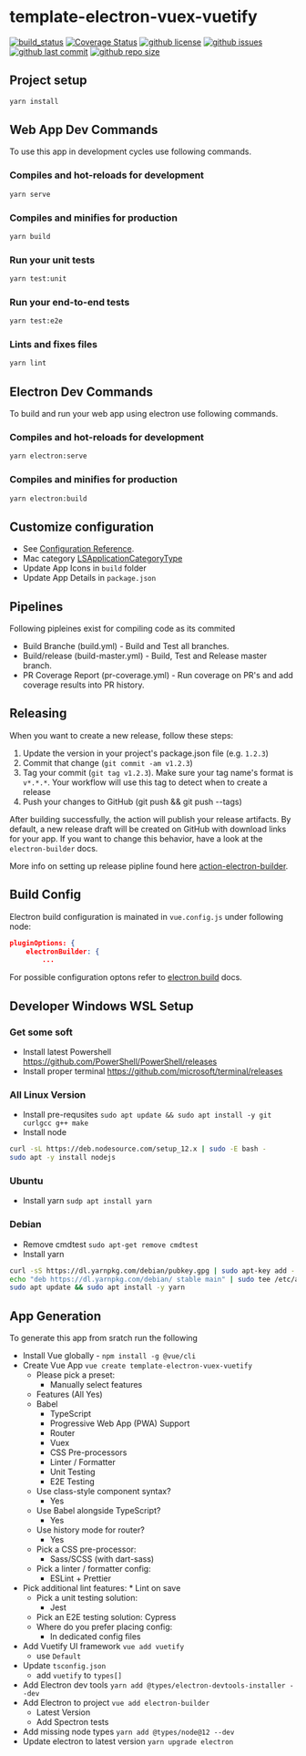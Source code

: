 # template-electron-vuex-vuetify

[![build_status](https://github.com/innovolve-ai/template-electron-vuex-vuetify/workflows/Build/release/badge.svg)](https://github.com/innovolve-ai/template-electron-vuex-vuetify/actions?workflow=Build/release)
[![Coverage Status](https://coveralls.io/repos/github/innovolve-ai/template-electron-vuex-vuetify/badge.svg?branch=master)](https://coveralls.io/github/innovolve-ai/template-electron-vuex-vuetify?branch=master)
[![github license](https://img.shields.io/github/license/innovolve-aitemplate-electron-vuex-vuetify)](https://github.com/innovolve-ai/template-electron-vuex-vuetify) 
[![github issues](https://img.shields.io/github/issues/innovolve-ai/template-electron-vuex-vuetify)](https://github.com/innovolve-ai/template-electron-vuex-vuetify) 
[![github last commit](https://img.shields.io/github/last-commit/innovolve-ai/template-electron-vuex-vuetify)](https://github.com/innovolve-ai/template-electron-vuex-vuetify) 
[![github repo size](https://img.shields.io/github/repo-size/innovolve-ai/template-electron-vuex-vuetify)](https://github.com/innovolve-ai/template-electron-vuex-vuetify) 

## Project setup

```bash
yarn install
```

## Web App Dev Commands

To use this app in development cycles use following commands.

### Compiles and hot-reloads for development

```bash
yarn serve
```

### Compiles and minifies for production

```bash
yarn build
```

### Run your unit tests

```bash
yarn test:unit
```

### Run your end-to-end tests

```bash
yarn test:e2e
```

### Lints and fixes files

```bash
yarn lint
```

## Electron Dev Commands

To build and run your web app using electron use following commands.

### Compiles and hot-reloads for development

```bash
yarn electron:serve
```

### Compiles and minifies for production

```bash
yarn electron:build
```

## Customize configuration

* See [Configuration Reference](https://cli.vuejs.org/config/).
* Mac category [LSApplicationCategoryType](https://developer.apple.com/library/content/documentation/General/Reference/InfoPlistKeyReference/Articles/LaunchServicesKeys.html#//apple_ref/doc/uid/TP40009250-SW8)
* Update App Icons in `build` folder
* Update App Details in `package.json`

## Pipelines

Following pipleines exist for compiling code as its commited

* Build Branche (build.yml) - Build and Test all branches.
* Build/release (build-master.yml) - Build, Test and Release master branch.
* PR Coverage Report (pr-coverage.yml) - Run coverage on PR's and add coverage results into PR history.

## Releasing

When you want to create a new release, follow these steps:

1. Update the version in your project's package.json file (e.g. `1.2.3`)
2. Commit that change (`git commit -am v1.2.3`)
3. Tag your commit (`git tag v1.2.3`). Make sure your tag name's format is `v*.*.*`. Your workflow will use this tag to detect when to create a release
4. Push your changes to GitHub (git push && git push --tags)

After building successfully, the action will publish your release artifacts. By default, a new release draft will be created on GitHub with download links for your app. If you want to change this behavior, have a look at the `electron-builder` docs.

More info on setting up release pipline found here [action-electron-builder](https://github.com/samuelmeuli/action-electron-builder).

## Build Config

Electron build configuration is mainated in `vue.config.js` under following node:

```json
pluginOptions: {
    electronBuilder: {
        ...
```

For possible configuration optons refer to [electron.build](https://www.electron.build/configuration/configuration) docs.

## Developer Windows WSL Setup

### Get some soft

* Install latest Powershell https://github.com/PowerShell/PowerShell/releases
* Install proper terminal https://github.com/microsoft/terminal/releases

### All Linux Version

* Install pre-requsites `sudo apt update && sudo apt install -y git curlgcc g++ make`
* Install node

```bash
curl -sL https://deb.nodesource.com/setup_12.x | sudo -E bash -
sudo apt -y install nodejs
```

### Ubuntu

* Install yarn `sudp apt install yarn`

### Debian

* Remove cmdtest `sudo apt-get remove cmdtest`
* Install yarn

```bash
curl -sS https://dl.yarnpkg.com/debian/pubkey.gpg | sudo apt-key add -
echo "deb https://dl.yarnpkg.com/debian/ stable main" | sudo tee /etc/apt/sources.list.d/yarn.list
sudo apt update && sudo apt install -y yarn
```

## App Generation

To generate this app from sratch run the following

* Install Vue globally - `npm install -g @vue/cli`
* Create Vue App `vue create template-electron-vuex-vuetify`
  * Please pick a preset:
    * Manually select features
  * Features (All Yes)
  * Babel
    * TypeScript
    * Progressive Web App (PWA) Support
    * Router
    * Vuex
    * CSS Pre-processors
    * Linter / Formatter
    * Unit Testing
    * E2E Testing
  * Use class-style component syntax?
    * Yes
  * Use Babel alongside TypeScript?
    * Yes
  * Use history mode for router?
    * Yes
  * Pick a CSS pre-processor:
    * Sass/SCSS (with dart-sass)
  * Pick a linter / formatter config:
    * ESLint + Prettier
* Pick additional lint features:
      * Lint on save
  * Pick a unit testing solution:
    * Jest
  * Pick an E2E testing solution:
      Cypress
  * Where do you prefer placing config:
    * In dedicated config files
* Add Vuetify UI framework `vue add vuetify`
  * use `Default`
* Update `tsconfig.json`
  * add `vuetify` to `types[]`
* Add Electron dev tools `yarn add @types/electron-devtools-installer --dev`
* Add Electron to project `vue add electron-builder`
  * Latest Version
  * Add Spectron tests
* Add missing node types `yarn add @types/node@12 --dev`
* Update electron to latest version `yarn upgrade electron`
